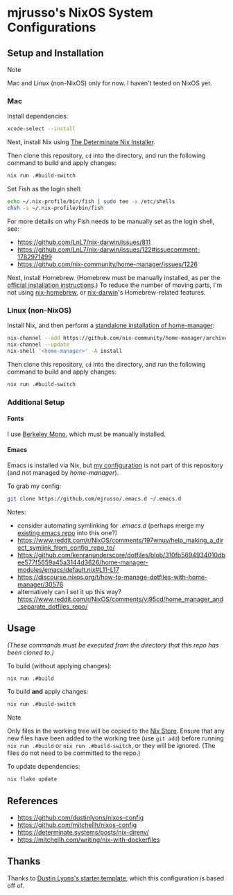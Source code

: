 # mjrusso's NixOS System Configurations

## Setup and Installation

> [!NOTE]
>
> Mac and Linux (non-NixOS) only for now. I haven't tested on NixOS yet.

### Mac

Install dependencies:

``` bash
xcode-select --install
```

Next, install Nix using [The Determinate Nix
Installer](https://zero-to-nix.com/concepts/nix-installer).

Then clone this repository, `cd` into the directory, and run the following
command to build and apply changes:

``` bash
nix run .#build-switch
```

Set Fish as the login shell:

``` bash
echo ~/.nix-profile/bin/fish | sudo tee -a /etc/shells
chsh -s ~/.nix-profile/bin/fish
```

For more details on why Fish needs to be manually set as the login shell, see:

- https://github.com/LnL7/nix-darwin/issues/811
- https://github.com/LnL7/nix-darwin/issues/122#issuecomment-1782971499
- https://github.com/nix-community/home-manager/issues/1226

Next, install Homebrew. (Homebrew must be manually installed, as per the
[official installation instructions](https://brew.sh/).) To reduce the number
of moving parts, I'm not using
[nix-homebrew](https://github.com/zhaofengli/nix-homebrew), or
[nix-darwin](https://github.com/LnL7/nix-darwin/)'s Homebrew-related features.

### Linux (non-NixOS)

Install Nix, and then perform a [standalone installation of
home-manager](https://nix-community.github.io/home-manager/index.xhtml#sec-install-standalone):

``` bash
nix-channel --add https://github.com/nix-community/home-manager/archive/master.tar.gz home-manager
nix-channel --update
nix-shell '<home-manager>' -A install
```

Then clone this repository, `cd` into the directory, and run the following
command to build and apply changes:

``` bash
nix run .#build-switch
```

### Additional Setup

#### Fonts

I use [Berkeley Mono](https://berkeleygraphics.com/typefaces/berkeley-mono/),
which must be manually installed.

#### Emacs

Emacs is installed via Nix, but [my
configuration](https://github.com/mjrusso/.emacs.d) is not part of this
repository (and not managed by _home-manager_).

To grab my config:

``` bash
git clone https://github.com/mjrusso/.emacs.d ~/.emacs.d
```

Notes:

- consider automating symlinking for _.emacs.d_ (perhaps merge my [existing emacs repo](https://github.com/mjrusso/.emacs.d) into this one?)
 - https://www.reddit.com/r/NixOS/comments/197wnuy/help_making_a_direct_symlink_from_config_repo_to/
 - https://github.com/kenranunderscore/dotfiles/blob/310fb5694934010dbee577f5659a45a3144d3626/home-manager-modules/emacs/default.nix#L11-L17
 - https://discourse.nixos.org/t/how-to-manage-dotfiles-with-home-manager/30576
 - alternatively can I set it up this way? https://www.reddit.com/r/NixOS/comments/vj95cd/home_manager_and_separate_dotfiles_repo/

## Usage

_(These commands must be executed from the directory that this repo has been
cloned to.)_

To build (without applying changes):

``` bash
nix run .#build
```

To build **and** apply changes:

``` bash
nix run .#build-switch
```

> [!NOTE]
>
> Only files in the working tree will be copied to the [Nix
> Store](https://zero-to-nix.com/concepts/nix-store). Ensure that any new files
> have been added to the working tree (use `git add`) before running
> `nix run .#build` or `nix run .#build-switch`, or they will be ignored. (The
> files do not need to be committed to the repo.)

To update dependencies:

``` bash
nix flake update
```

## References

- https://github.com/dustinlyons/nixos-config
- https://github.com/mitchellh/nixos-config
- https://determinate.systems/posts/nix-direnv/
- https://mitchellh.com/writing/nix-with-dockerfiles

## Thanks

Thanks to [Dustin Lyons's starter
template](https://github.com/dustinlyons/nixos-config), which this
configuration is based off of.
